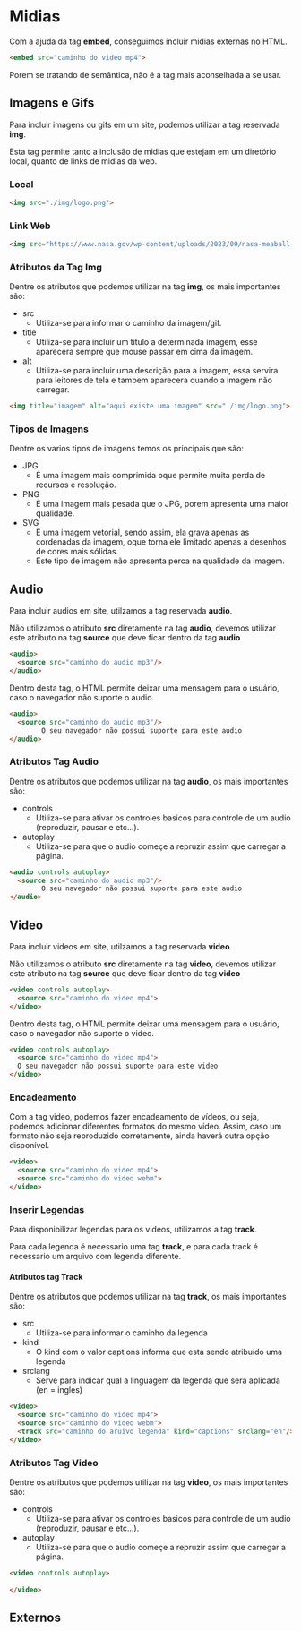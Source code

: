 # Midias

Com a ajuda da tag **embed**, conseguimos incluir midias externas no HTML.

```html
<embed src="caminho do video mp4">    
```

Porem se tratando de semântica, não é a tag mais aconselhada a se usar.

## Imagens e Gifs

Para incluir imagens ou gifs em um site, podemos utilizar a tag reservada **img**.

Esta tag permite tanto a inclusão de midias que estejam em um diretório local, quanto de links de midias da web.

### Local
```html
<img src="./img/logo.png">    
```

### Link Web
```html
<img src="https://www.nasa.gov/wp-content/uploads/2023/09/nasa-meaball-logo-1.png">    
```

### Atributos da Tag Img

Dentre os atributos que podemos utilizar na tag **img**, os mais importantes são:

* src
  * Utiliza-se para informar o caminho da imagem/gif.
* title
  * Utiliza-se para incluir um titulo a determinada imagem, esse aparecera sempre que mouse passar em cima da imagem.
* alt
  * Utiliza-se para incluir uma descrição para a imagem, essa servira para leitores de tela e tambem aparecera quando a imagem não carregar.

```html
<img title="imagem" alt="aqui existe uma imagem" src="./img/logo.png">    
```

### Tipos de Imagens

Dentre os varios tipos de imagens temos os principais que são:

* JPG
  * É uma imagem mais comprimida oque permite muita perda de recursos e resolução.
* PNG
  * É uma imagem mais pesada que o JPG, porem apresenta uma maior qualidade.
* SVG
  * É uma imagem vetorial, sendo assim, ela grava apenas as cordenadas da imagem, oque torna ele limitado apenas a desenhos de cores mais sólidas.
  * Este tipo de imagem não apresenta perca na qualidade da imagem.

## Audio

Para incluir audios em site, utilzamos a tag reservada **audio**.

Não utilizamos o atributo **src** diretamente na tag **audio**, devemos utilizar este atributo na tag **source** que deve ficar dentro da tag **audio**

```html
<audio>
  <source src="caminho do audio mp3"/>
</audio>
```

Dentro desta tag, o HTML permite deixar uma mensagem para o usuário, caso o navegador não suporte o audio.

```html
<audio>
  <source src="caminho do audio mp3"/>
        O seu navegador não possui suporte para este audio
</audio>
```

### Atributos Tag Audio

Dentre os atributos que podemos utilizar na tag **audio**, os mais importantes são:

* controls
  * Utiliza-se para ativar os controles basicos para controle de um audio (reproduzir, pausar e etc...).
* autoplay
  * Utiliza-se para que o audio começe a repruzir assim que carregar a página.

```html
<audio controls autoplay>
  <source src="caminho do audio mp3"/>
        O seu navegador não possui suporte para este audio
</audio>
```

## Video

Para incluir videos em site, utilzamos a tag reservada **video**.

Não utilizamos o atributo **src** diretamente na tag **video**, devemos utilizar este atributo na tag **source** que deve ficar dentro da tag **video**

```html
<video controls autoplay>
  <source src="caminho do video mp4">  
</video>
```

Dentro desta tag, o HTML permite deixar uma mensagem para o usuário, caso o navegador não suporte o video.

```html
<video controls autoplay>
  <source src="caminho do video mp4">
  O seu navegador não possui suporte para este video  
</video>
```

### Encadeamento

Com a tag video, podemos fazer encadeamento de vídeos, ou seja, podemos adicionar diferentes formatos do mesmo vídeo. Assim, caso um formato não seja reproduzido corretamente, ainda haverá outra opção disponível.

```html
<video>
  <source src="caminho do video mp4">
  <source src="caminho do video webm">
</video>
```

### Inserir Legendas

Para disponibilizar legendas para os videos, utilizamos a tag **track**.

Para cada legenda é necessario uma tag **track**, e para cada track é necessario um arquivo com legenda diferente.

#### Atributos tag Track

Dentre os atributos que podemos utilizar na tag **track**, os mais importantes são:

* src
  * Utiliza-se para informar o caminho da legenda
* kind
  * O kind com o valor captions informa que esta sendo atribuído uma legenda
* srclang
  * Serve para indicar qual a linguagem da legenda que sera aplicada (en = ingles)

```html
<video>
  <source src="caminho do video mp4">
  <source src="caminho do video webm">
  <track src="caminho do aruivo legenda" kind="captions" srclang="en"/>
</video>
```

### Atributos Tag Video

Dentre os atributos que podemos utilizar na tag **video**, os mais importantes são:

* controls
  * Utiliza-se para ativar os controles basicos para controle de um audio (reproduzir, pausar e etc...).
* autoplay
  * Utiliza-se para que o audio começe a repruzir assim que carregar a página.

```html
<video controls autoplay>
  
</video>
```

## Externos

```html
    
```